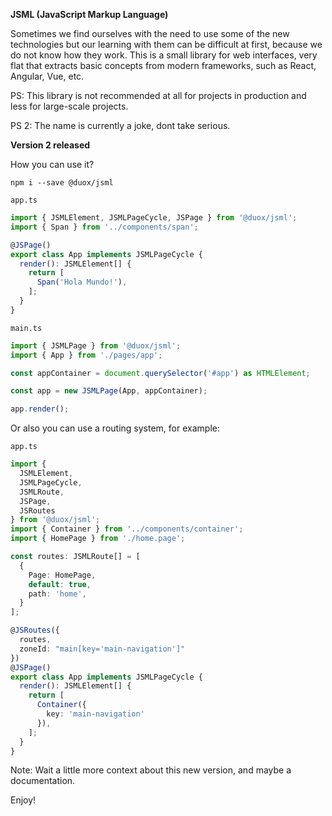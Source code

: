 **JSML (JavaScript Markup Language)**

Sometimes we find ourselves with the need to use some of the new technologies but our learning with them can be difficult at first, because we do not know how they work.
This is a small library for web interfaces, very flat that extracts basic concepts from modern frameworks, such as React, Angular, Vue, etc.

PS: This library is not recommended at all for projects in production and less for large-scale projects.

PS 2: The name is currently a joke, dont take serious.

**Version 2 released**

How you can use it?

    npm i --save @duox/jsml

`app.ts`
```typescript
import { JSMLElement, JSMLPageCycle, JSPage } from '@duox/jsml';
import { Span } from '../components/span';

@JSPage()
export class App implements JSMLPageCycle {
  render(): JSMLElement[] {
    return [
      Span('Hola Mundo!'),
    ];
  }
}
```

`main.ts`

```typescript
import { JSMLPage } from '@duox/jsml';
import { App } from './pages/app';

const appContainer = document.querySelector('#app') as HTMLElement;

const app = new JSMLPage(App, appContainer);

app.render();
```

Or also you can use a routing system, for example:

`app.ts`
```typescript
import {
  JSMLElement,
  JSMLPageCycle,
  JSMLRoute,
  JSPage,
  JSRoutes
} from '@duox/jsml';
import { Container } from '../components/container';
import { HomePage } from './home.page';

const routes: JSMLRoute[] = [
  {
    Page: HomePage,
    default: true,
    path: 'home',
  }
];

@JSRoutes({
  routes,
  zoneId: "main[key='main-navigation']"
})
@JSPage()
export class App implements JSMLPageCycle {
  render(): JSMLElement[] {
    return [
      Container({
        key: 'main-navigation'
      }),
    ];
  }
}
```

Note: Wait a little more context about this new version, and maybe a documentation.

Enjoy!